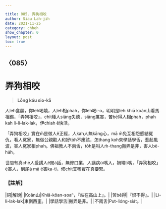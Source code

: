 ```yaml
---

title: 085. 弄狗相咬
author: Siau Lah-jih
date: 2021-11-25
category: chheh
show_chapter: 0
layout: post
toc: true
---
```

  
## 〈085〉
# 弄狗相咬
>**Lōng káu sio-kā**

人leh食麵，你leh喝燒，人leh相phah，你leh喝i-o，明明是leh khiā koân山看馬相踢，「弄狗相咬」，chit種人siāng失德，siāng厲害，苦bē得人相phah，phah kah li-li-lak-lak，伊chiah ē快活。

「弄狗相咬」實在m̄是做人ê正經，人kah人無kāng心，mā m̄免互相怨慼結冤仇，看人冤家，無做公親勸人和好to̍h不應該，怎thang koh來學話學舌，惹起風波，害人冤家相phah。佛祖教人不兩舌，to̍h是叫人m̄-thang搬弄是非，害人bē-ha̍h。

世間有真chē人愛講人ê閒á話，無修口業，人講病ùi嘴入，禍端tī嘴，「弄狗相咬」ē害人，到尾á mā ē害ka-tī，修chit支嘴實在真要緊。


### 【註解】

|詞|解說|
|Koân山|Khiā-kôan-soaⁿ，『站在高山上』。|
|苦bē得|『恨不得』。|
|Li-li-lak-lak|東倒西歪。|
|學話學舌|搬弄是非。|
|不兩舌|Put-lióng-sia̍t。|

